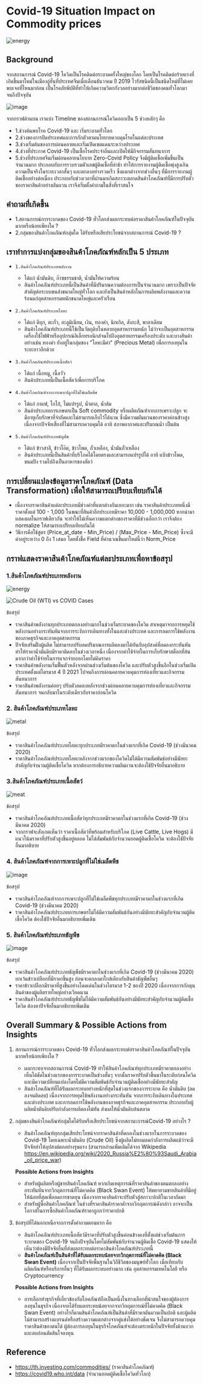 # Covid-19 Situation Impact on Commodity prices
![energy](https://github.com/bsssgrace/5001-mini-project/assets/114140787/56441409-ee52-470d-a8fa-41b8c24e0c69)

## Background
    
จากสถานการณ์ Covid-19 โควิดเป็นโรคติดต่อระบาดครั้งใหญ่ของโลก โดยเป็นโรคติดต่อร้ายแรงที่เกิดขึ้นมาใหม่ในเมืองอู่ฮั่นที่ประเทศจีนเมื่อเดือนธันวาคม ปี 2019 
ไวรัสชนิดนี้เป็นชนิดใหม่ที่ไม่เคยพบเจอที่ไหนมาก่อน เป็นโรคภัยพิบัติที่ทำให้เกิดความวิตกกังวลอย่างมากต่อชีวิตของคนทั่วโลกมาจนถึงปัจจุบัน 

![image](https://github.com/bsssgrace/5001-mini-project/assets/117662533/bbb89762-1753-4abc-a80e-514389032ba9)

จากกราฟด้านบน เราแบ่ง Timeline ของสถานการณ์โควิดออกเป็น 5 ช่วงหลักๆ คือ
- 1.ช่วงค้นพบโรค Covid-19 และ เริ่มระบาดทั่วโลก
- 2.ช่วงของการปิดประเทศและการกักตัวตามนโยบายควบคุมโรคในแต่ละประเทศ
- 3.ช่วงเริ่มต้นของการผ่อนคลายและเริ่มเปิดเขตแดนระหว่างประเทศ
- 4.ช่วงที่ประกาศ Covid-19 เป็นเชื้อโรคประจำถิ่นและเปิดให้มีกิจกรรมสันทนาการ
- 5.ช่วงที่ประเทศจีนเริ่มผ่อนคลายนโยบาย Zero-Covid Policy จึงมีผู้ติดเชื้อเพิ่มขึ้นเป็นจำนวนมาก ประกอบกับการรวบรวมตัวเลขผู้ติดเชื้อที่ล่าช้า ทำให้การรายงานผู้ติดเชื้อพุ่งสูงเกินความเป็นจริงในระยะเวลาสั้นๆ และตกลงอย่างรวดเร็ว ซึ่งแตกต่างจากช่วงอื่นๆ ที่มีการรายงานผู้ติดเชื้ออย่างต่อเนื่อง ประกอบกับช่วงเวลาที่ผ่านมาเกิดสภาวะตลาดสินค้าโภคภัณฑ์ที่มีการปรับตัวของราคาสินค้าอย่างผันผวน เราจึงเริ่มตั้งคำถามในสิ่งที่เราสนใจ

## คำถามที่เกิดขึ้น
- 1.สถานการณ์การระบาดของ Covid-19 ทั่วโลกส่งผลกระทบต่อราคาสินค้าโภคภัณฑ์ในปัจจุบันมากหรือน้อยเพียงใด ?
- 2.กลุ่มของสินค้าโภคภัณฑ์กลุ่มใด ได้รับหรือเสียประโยชน์จากสถานการณ์ Covid-19 ?
  
## เราทำการแบ่งกลุ่มของสินค้าโภคภัณฑ์หลักเป็น 5 ประเภท 
- `1.สินค้าโภคภัณฑ์ประเภทพลังงาน`
  - ได้แก่ น้ำมันดิบ, ก๊าซธรรมชาติ, น้ำมันให้ความร้อน
  - สินค้าโภคภัณฑ์ประเภทนี้เป็นสินค้าที่มีปริมาณความต้องการเป็นจำนวนมาก เพราะเป็นปัจจัยสำคัญต่อระบบขนส่งขนาดใหญ่ทั่วโลก และยังเป็นสินค้าหลักในการผลิตพลังงานและความร้อนแก่อุตสาหกรรมหนักขนาดใหญ่และครัวเรือน
    
- `2.สินค้าโภคภัณฑ์ประเภทโลหะ`
  - ได้แก่ ดีบุก, ตะกั่ว, อะลูมิเนียม, เงิน, ทองคำ, นิกเกิล, สังกะสี, พาลาเดียม
  - สินค้าโภคภัณฑ์ประเภทนี้ใช้เป็นวัตถุดิบในหลายอุตสาหกรรมหนัก ไม่ว่าจะเป็นอุตสาหกรรมเครื่องใช้ไฟฟ้าหรืออุปกรณ์อิเล็กทรอนิกส์จนไปถึงอุตสาหกรรมเครื่องประดับ และบางสินค้าอย่างเช่น ทองคำ ยังอยู่ในกลุ่มของ "โลหะมีค่า" (Precious Metal) เพื่อการลงทุนในระยะยาวอีกด้วย
    
- `3.สินค้าโภคภัณฑ์ประเภทเนื้อสัตว์`
  - ได้แก่ เนื้อหมู, เนื้อวัว
  - สินค้าประเภทนี้เป็นเนื้อสัตว์เพื่อการบริโภค
   
- `4.สินค้าโภคภัณฑ์จากการเพาะปลูกที่ไม่ใช่เมล็ดพืช`
  - ได้แก่ กาแฟ, โกโก้, ไม่แปรรูป, น้ำตาล, น้ำส้ม
  - สินค้าประเภทการเกษตรเป็น Soft commodity หรือผลิตภัณฑ์จากการเพราะปลูก จะมีอายุเก็บรักษาที่จำกัดและไม่สามารถเก็บไว้ได้นาน ซึ่งมีความผันผวนของราคาค่อนข้างสูงเนื่องจากปัจจัยเสี่ยงที่ไม่สามารถควบคุมได้ อาทิ สภาพอากาศและปริมาณน้ำ เป็นต้น
     
- `5.สินค้าโภคภัณฑ์ประเภทธัญพืช`
  - ได้แก่ ข้าวสาลี, ข้าวโอ๊ต, ข้าวโพด, ถั่วเหลือง, น้ำมันถั่วเหลือง
  - สินค้าประเภทนี้เป็นสินค้าที่บริโภคได้โดยตรงและสามารถแปรรูปได้ อาทิ แป้งข้าวโพด, ขนมปัง รวมไปถึงเป็นอาหารของสัตว์

## การเปลี่ยนแปลงข้อมูลราคาโภคภัณฑ์ (Data Transformation) เพื่อให้สามารถเปรียบเทียบกันได้
- เนื่องจากราคาสินค้าแต่ละประเภทมีช่วงค่าที่แตกต่างกันเยอะมาก เช่น ราคาสินค้าประเภทหนึ่งมีราคาตั้งแต่ 100 - 1,000 ในขณะที่สินค้าอีกประเภทมีราคา 10,000 - 1,000,000 หากนำมาแสดงผลในกราฟเดียวกัน จะทำให้ไม่เห็นความแตกต่างของราคาที่มีช่วงเล็กกว่า เราจึงต้อง normalize ให้สามารถเปรียบเทียบกันได้
- วิธีการคือใช้สูตร (Price_at_date - Min_Price) / (Max_Price - Min_Price) ซึ่งจะมีค่าอยู่ระหว่าง 0 ถึง 1 เสมอ โดยตั้งชื่อ Field ที่คำนวณขึ้นมาใหม่นี้ว่า Norm_Price

## กราฟแสดงราคาสินค้าโภคภัณฑ์แต่ละประเภทเพื่อหาข้อสรุป
### 1.สินค้าโภคภัณฑ์ประเภทพลังงาน

![energy](https://github.com/bsssgrace/5001-mini-project/assets/114140787/56441409-ee52-470d-a8fa-41b8c24e0c69)

![Crude Oil (WTI) vs COVID Cases](https://github.com/bsssgrace/5001-mini-project/assets/16522923/161eef64-d586-4bac-9319-78446dbf86a1)

  ข้อสรุป
  - ราคาสินค้าพลังงานทุกประเภทตกลงอย่างมากในช่วงเริ่มระบาดของโควิด สาเหตุมาจากการหยุดใช้พลังงานอย่างกระทันหันจากการระงับการเดินทางทั้งในและต่างประเทศ และการลดการใช้พลังงานของภาคธุรกิจและภาคอุตสาหกรรม
  - ปัจจัยเสริมฝั่งผู้ผลิต ไม่สามารถปรับลดปริมาณการผลิตลงมาได้ทันกับอุปสงค์ที่ลดลงกระทันหัน ทำให้ราคาน้ำมันดิบมีราคาติดลบในช่วงเวลาหนึ่ง เนื่องจากค่าใช้จ่ายในการเก็บรักษาสต็อกที่ล้น มากกว่าค่าใช้จ่ายในการแจกจ่ายออกโดยไม่คิดราคา
  - ราคาสินค้าพลังงานเริ่มฟื้นตัวหลังจากผ่านช่วงเริ่มต้นของโควิด และปรับตัวสูงขึ้นอีกในช่วงเริ่มเปิดประเทศตั้งแต่ไตรมาส 4 ปี 2021 ไปจนถึงการผ่อนคลายควบคุมการท่องเที่ยวและกิจกรรมสันทนาการ
  - ราคาสินค้าพลังงานค่อยๆ ปรับตัวลดลงหลังจากช่วงผ่อนคลายควบคุมการท่องเที่ยวและกิจกรรมสันทนาการ จนกลับมาในระดับเดียวกับราคาก่อนโควิด
    
### 2. สินค้าโภคภัณฑ์ประเภทโลหะ

![metal](https://github.com/bsssgrace/5001-mini-project/assets/114140787/cf81e1c7-e15a-4ce3-a478-4cd06623f2f3)

  ข้อสรุป
  - ราคาสินค้าโภคภัณฑ์ประเภทโลหะทุกประเภทมีราคาตกในช่วงแรกที่เกิด Covid-19 (ช่วงมีนาคม 2020)
  - ราคาสินค้าโภคภัณฑ์ประเภทโลหะหลังจากช่วงแรกของโควิดไม่ได้มีความสัมพันธ์อย่างมีนัยยะสำคัญกับจำนวนผู้ติดเชื้อโควิด หากต้องการอธิบายความผันผวนจะต้องใช้ปัจจัยอื่นมาอธิบาย

### 3.สินค้าโภคภัณฑ์ประเภทเนื้อสัตว์

![meat](https://github.com/bsssgrace/5001-mini-project/assets/114140787/63a1a9f9-f8eb-40a6-889a-1a1d173630ee)

  ข้อสรุป
  - ราคาสินค้าโภคภัณฑ์ประเภทเนื้อสัตว์ทุกประเภทมีราคาตกในช่วงแรกที่เกิด Covid-19 (ช่วงมีนาคม 2020)
  - จากกราฟจะสังเกตเห็นว่า ราคาเนื้อสัตว์ที่พร้อมสำหรับบริโภค (Live Cattle, Live Hogs) มีแนวโน้มราคาที่ปรับตัวสูงขึ้นอยู่ตลอด ไม่ได้สัมพันธ์กับจำนวนยอดผู้ติดเชื้อโควิด จะต้องใช้ปัจจัยอื่นมาอธิบาย

### 4. สินค้าโภคภัณฑ์จากการเพาะปลูกที่ไม่ใช่เมล็ดพืช

![image](https://github.com/bsssgrace/5001-mini-project/assets/117662533/e2722d68-8b64-4170-bfe1-71289e538451)

  ข้อสรุป
  - ราคาสินค้าโภคภัณฑ์จากการเพาะปลูกที่ไม่ใช่เมล็ดพืชทุกประเภทมีราคาตกในช่วงแรกที่เกิด Covid-19 (ช่วงมีนาคม 2020)
  - ราคาสินค้าโภคภัณฑ์ประเภทการเกษตรไม่ได้มีความสัมพันธ์กันอย่างมีนัยยะสำคัญกับจำนวนผู้ติดเชื้อโควิด ต้องใช้ปัจจัยอื่นมาอธิบายเพิ่มเติม

### 5. สินค้าโภคภัณฑ์ประเภทธัญพืช

![image](https://github.com/bsssgrace/5001-mini-project/assets/117662533/8951642b-ca9d-430d-9628-a82b070bc5b0)

  ข้อสรุป
  - ราคาสินค้าโภคภัณฑ์ประเภทธัญพืชมีราคาตกในช่วงแรกที่เกิด Covid-19 (ช่วงมีนาคม 2020) ยกเว้นข้าวเปลือกที่มีราคาขึ้นสูง ก่อนจะตกลงมาใกล้เคียงกับสินค้าธัญพืชอื่นๆ
  - ราคาข้าวเปลือกมีราคาที่สูงขึ้นอย่างโดดเด่นในช่วงไตรมาส 1-2 ของปี 2020 เนื่องจากการกักตุนสินค้าของผู้ผลิตรายใหญ่อย่างเวียดนาม
  - ราคาสินค้าโภคภัณฑ์ประเภทธัญพืชไม่ได้มีความสัมพันธ์กันอย่างมีนัยยะสำคัญกับจำนวนผู้ติดเชื้อโควิด ต้องหาปัจจัยอื่นมาอธิบายเพิ่มเติม

## Overall Summary & Possible Actions from Insights

1. สถานการณ์การระบาดของ Covid-19 ทั่วโลกส่งผลกระทบต่อราคาสินค้าโภคภัณฑ์ในปัจจุบันมากหรือน้อยเพียงใด ?
    - ผลกระทบจากสถานการณ์ Covid-19 ทำให้สินค้าโภคภัณฑ์ทุกประเภทมีราคาตกลงอย่างเห็นได้ชัดในช่วงแรกของการระบาดเป็นช่วงสั้นๆ จากนั้นราคาปรับตัวขึ้นมาในระดับก่อนโควิดและมีความเปลี่ยนแปลงโดยไม่มีความสัมพันธ์กับจำนวนผู้ติดเชื้ออย่างมีนัยยะสำคัญ
    - สินค้าโภคภัณฑ์ที่ได้รับผลกระทบอย่างหนักที่สุดในช่วงแรกของการระบาด คือ น้ำมันดิบ (ลดลงจนติดลบ) เนื่องจากการหยุดใช้พลังงานอย่างกระทันหัน จากการระงับเดินทางในประเทศและต่างประเทศ และการลดการใช้พลังงานของภาคธุรกิจและภาคอุตสาหกรรม ประกอบกับผู้ผลิตน้ำมันดิบปรับกำลังการผลิตลงไม่ทัน ส่งผลให้น้ำมันดิบล้นตลาด

2. กลุ่มของสินค้าโภคภัณฑ์กลุ่มใดได้รับหรือเสียประโยชน์จากสถานะการณ์Covid-19 อย่างไร ?
    - สินค้าโภคภัณฑ์ทุกกลุ่มเสียประโยชน์จากราคาสินค้าที่ตกลงในช่วงแรกในการระบาดของ Covid-19 โดยเฉพาะน้ำมันดิบ (Crude Oil) ซึ่งผู้ผลิดไม่ยอมลดกำลังการผลิตแม้ว่าจะมีปัจจัยทำให้อุปสงต์ตกอย่างรุนแรง (สามารถอ่านเพิ่มเติมได้จาก Wikipedia https://en.wikipedia.org/wiki/2020_Russia%E2%80%93Saudi_Arabia_oil_price_war)

    <b>Possible Actions from Insights</b>
    - สำหรับผู้ผลิตหรือผู้ขายสินค้าโภคภัณฑ์ หากเกิดเหตุการณ์ที่ราคาสินค้าของตนตกลงอย่างกระทันหันจากวิกฤตการณ์ที่ไม่คาดคิด (Black Swan Event) ให้พยายามขายสินค้าที่มีอยู่ให้น้อยที่สุดเพื่อลดการขาดทุน เนื่องจากราคาสินค้าจะปรับตัวสู่สภาวะปกติในเวลาถัดมา
    - สำหรับผู้ซื้อสินค้าโภคภัณฑ์ ในช่วงที่ราคาสินค้าราคาต่ำจากวิกฤตการณ์ดังกล่าว อาจจะเป็นโอกาสในการซื้อสินค้าโภคภัณฑ์ราคาถูกกว่าราคาปกติ
    
3. ข้อสรุปที่ได้นอกเหนือจากการตั้งคำถามตอนแรก คือ
    - สินค้าโภคภัณฑ์ประเภทเนื้อสัตว์มีราคาที่ปรับตัวสูงขึ้นค่อนข้างคงที่ตั้งแต่ช่วงเริ่มต้นการระบาดของ Covid-19 จนถึงปัจจุบันโดยไม่สัมพันธ์กับจำนวนผู้ติดเชื้อ Covid-19 แสดงให้เห็นว่าต้องมีปัจจัยอื่นที่ส่งผลกระทบต่อราคาสินค้าโภคภัณฑ์ประเภทนี้
    - <b>สินค้าโภคภัณฑ์เป็นสินค้าที่ได้รับผลกระทบน้อยจากวิกฤตการณ์ที่ไม่คาดคิด (Black Swan Event)</b> เนื่องจากเป็นปัจจัยพื้นฐานในวิถีชีวิตของมนุษย์ทั่วโลก เมื่อเทียบกับผลิตภัณฑ์หรือบริการอื่นๆ ที่ได้รับผลกระทบอย่างมาก เช่น อุตสาหกรรมเทคโนโลยี หรือ Cryptocurrency

    <b>Possible Actions from Insights</b>
    - การเลือกทำธุรกิจที่เกี่ยวข้องกับโภคภัณฑ์ถือเป็นหนึ่งในทางเลือกที่น่าสนใจของผู้ต้องการลงทุนในธุรกิจ เนื่องจากได้รับผลกระทบน้อยจากจากวิกฤตการณ์ที่ไม่คาดคิด (Black Swan Event) อย่างไรก็ตามสินค้าโภคภัณฑ์เป็นสินค้าที่มีราคาผันผวนเป็นปกติ และผู้ผลิตไม่สามารถสร้างแบรนด์หรือสร้างความแตกต่างจากคู่แข่งได้อย่างชัดเจน จึงไม่สามารถควบคุมราคาสินค้าของตนได้ ผู้ต้องการลงทุนในธุรกิจโภคภัณฑ์จะต้องตระหนักในปัจจัยทั้งด้านบวกและลบก่อนตัดสินใจลงทุน
               
## Reference
  - https://th.investing.com/commodities/ (ราคาสินค้าโภคภัณฑ์)
  - https://covid19.who.int/data  (จำนวนยอดผู้ติดเชื้อโควิดทั่วโลก)
